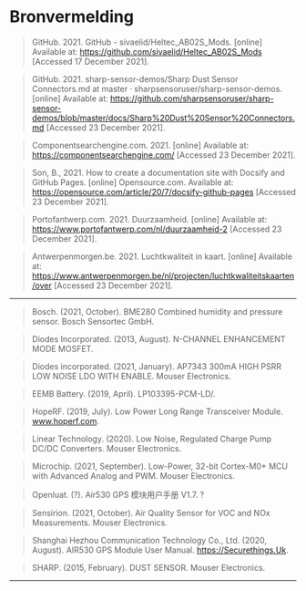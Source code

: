 #

# Bronvermelding


> GitHub. 2021. GitHub - sivaelid/Heltec_AB02S_Mods. [online] Available at: <https://github.com/sivaelid/Heltec_AB02S_Mods> [Accessed 17 December 2021].

> GitHub. 2021. sharp-sensor-demos/Sharp Dust Sensor Connectors.md at master · sharpsensoruser/sharp-sensor-demos.
 [online] Available at: 
<https://github.com/sharpsensoruser/sharp-sensor-demos/blob/master/docs/Sharp%20Dust%20Sensor%20Connectors.md>
 [Accessed 23 December 2021].

> Componentsearchengine.com. 2021. [online] Available at: <https://componentsearchengine.com/> [Accessed 23 December 2021].

> Son, B., 2021. How to create a documentation site with Docsify and GitHub Pages.
 [online] Opensource.com. Available at: 
<https://opensource.com/article/20/7/docsify-github-pages> 
[Accessed 23 December 2021].

> Portofantwerp.com. 2021. Duurzaamheid. [online] Available at: <https://www.portofantwerp.com/nl/duurzaamheid-2> [Accessed 23 December 2021].

> Antwerpenmorgen.be. 
> 2021. Luchtkwaliteit in kaart. [online] Available at: 
> <https://www.antwerpenmorgen.be/nl/projecten/luchtkwaliteitskaarten/over>
>  [Accessed 23 December 2021].

---

> Bosch. (2021, October). BME280 Combined humidity
> and pressure sensor. Bosch Sensortec GmbH.

> Diodes Incorporated. (2013, August). N-CHANNEL
> ENHANCEMENT MODE MOSFET.

> Diodes incorporated. (2021, January). AP7343 300mA
> HIGH PSRR LOW NOISE LDO WITH ENABLE. Mouser Electronics.

> EEMB Battery. (2019, April). LP103395-PCM-LD/.

> HopeRF. (2019, July). Low Power Long Range
> Transceiver Module. www.hoperf.com.

> Linear Technology. (2020). Low Noise, Regulated
> Charge Pump DC/DC Converters. Mouser Electronics.

> Microchip. (2021, September). Low-Power, 32-bit
> Cortex-M0+ MCU with Advanced Analog and PWM. Mouser Electronics.

> Openluat. (?). Air530 GPS 模块用户手册 V1.7. ?

> Sensirion. (2021, October). Air Quality Sensor for
> VOC and NOx Measurements. Mouser Electronics.

> Shanghai Hezhou Communication Technology Co., Ltd.
> (2020, August). AIR530 GPS Module User Manual. https://Securethings.Uk.

> SHARP. (2015, February). DUST SENSOR. Mouser
> Electronics.

---



<div style="page-break-after: always"></div>
